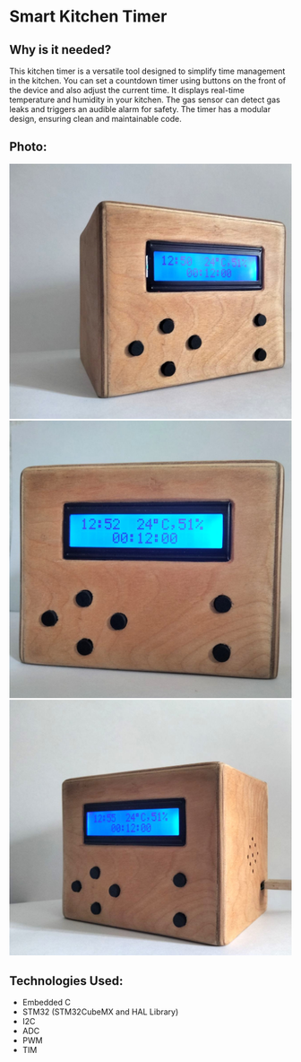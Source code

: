 # Smart Kitchen Timer

## Why is it needed?

This kitchen timer is a versatile tool designed to simplify time management in the kitchen.
You can set a countdown timer using buttons on the front of the device and also adjust the current time.
It displays real-time temperature and humidity in your kitchen.
The gas sensor can detect gas leaks and triggers an audible alarm for safety.
The timer has a modular design, ensuring clean and maintainable code.
    
## Photo:
![Photo1](https://github.com/GeorgiyVytovtov/Smart-Kitchen-Timer/blob/main/photo1.jpg)
![Photo2](https://github.com/GeorgiyVytovtov/Smart-Kitchen-Timer/blob/main/photo2.jpg)
![Photo3](https://github.com/GeorgiyVytovtov/Smart-Kitchen-Timer/blob/main/photo3.jpg)

## Technologies Used:
- Embedded C
- STM32 (STM32CubeMX and HAL Library)
- I2C 
- ADC 
- PWM 
- TIM 
    
